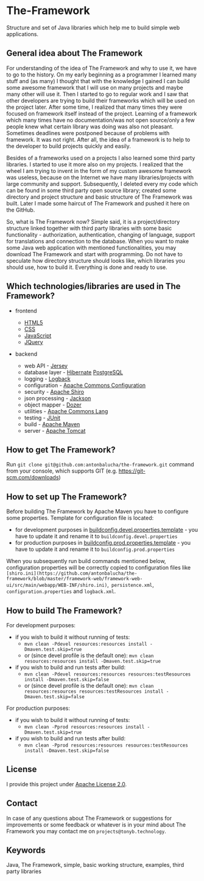 # The-Framework

Structure and set of Java libraries which help me to build simple web applications.

## General idea about The Framework

For understanding of the idea of The Framework and why to use it, we have to go to the history. 
On my early beginning as a programmer I learned many stuff and (as many) I thought that with the knowledge I gained I can build some awesome framework that I will use on many projects and maybe many other will use it. Then I started to go to regular work and I saw that other developers are trying to build their frameworks which will be used on the project later. After some time, I realized that many times they were focused on framework itself instead of the project. Learning of a framework which many times have no documentation/was not open source/only a few people knew what certain library was doing was also not pleasant. Sometimes deadlines were postponed because of problems with framework. It was not right. After all, the idea of a framework is to help to the developer to build projects quickly and easily. 

Besides of a frameworks used on a projects I also learned some third party libraries. I started to use it more also on my projects. I realized that the wheel I am trying to invent in the form of my custom awesome framework was useless, because on the Internet we have many libraries/projects with large community and support. Subsequently, I deleted every my code which can be found in some third party open source library; created some directory and project structure and basic structure of The Framework was built. Later I made some haircut of The Framework and pushed it here on the GitHub. 

So, what is The Framework now? Simple said, it is a project/directory structure linked together with third party libraries with some basic functionality - authorization, authentication, changing of language, support for translations and connection to the database. When you want to make some Java web application with mentioned functionalities, you may download The Framework and start with programming. Do not have to speculate how directory structure should looks like, which libraries you should use, how to build it. Everything is done and ready to use.

## Which technologies/libraries are used in The Framework?

* frontend
    * [HTML5](https://www.w3schools.com/html/)
    * [CSS](https://www.w3schools.com/css/)
    * [JavaScript](https://www.w3schools.com/js/)
    * [JQuery](https://jquery.com/)

* backend
    * web API - [Jersey](https://jersey.java.net/)
    * database layer - [Hibernate](http://hibernate.org/) [PostgreSQL](https://www.postgresql.org/)
    * logging - [Logback](https://logback.qos.ch/)
    * configuration - [Apache Commons Configuration](https://commons.apache.org/proper/commons-configuration/)
    * security - [Apache Shiro](https://shiro.apache.org/)
    * json processing - [Jackson](https://github.com/FasterXML/jackson)
    * object mapper - [Dozer](http://dozer.sourceforge.net/)
    * utilities - [Apache Commons Lang](https://commons.apache.org/proper/commons-lang/)
    * testing - [JUnit](http://junit.org)
    * build - [Apache Maven](https://maven.apache.org/)
    * server - [Apache Tomcat](https://tomcat.apache.org/)
	
## How to get The Framework?

Run ```git clone git@github.com:antonbalucha/the-framework.git``` command from your console, which supports GIT (e.g. https://git-scm.com/downloads)

## How to set up The Framework?

Before building The Framework by Apache Maven you have to configure some properties. Template for configuration file is located:
* for development purposes in [buildconfig.devel.properties.template](https://github.com/antonbalucha/the-framework/blob/master/framework/configuration/buildconfig.devel.properties.template) - you have to update it and rename it to ```buildconfig.devel.properties```
* for production purposes in [buildconfig.prod.properties.template](https://github.com/antonbalucha/the-framework/blob/master/framework/configuration/buildconfig.prod.properties.template) - you have to update it and rename it to ```buildconfig.prod.properties```

When you subsequently run build commands mentioned below, configuration properties will be correctly copied to configuration files like ```[shiro.ini](https://github.com/antonbalucha/the-framework/blob/master/framework-web/framework-web-ui/src/main/webapp/WEB-INF/shiro.ini)```,``` persistence.xml```, ```configuration.properties``` and ```logback.xml```.

## How to build The Framework?

For development purposes:
* if you wish to build it without running of tests:
   * ```mvn clean -Pdevel resources:resources install -Dmaven.test.skip=true``` 
   * or (since devel profile is the default one):  ```mvn clean resources:resources install -Dmaven.test.skip=true```
* if you wish to build and run tests after build:
   * ```mvn clean -Pdevel resources:resources resources:testResources install -Dmaven.test.skip=false```
   * or (since devel profile is the default one): ```mvn clean resources:resources resources:testResources install -Dmaven.test.skip=false```

For production purposes:
* if you wish to build it without running of tests:
   * ```mvn clean -Pprod resources:resources install -Dmaven.test.skip=true```
* if you wish to build and run tests after build:
   * ```mvn clean -Pprod resources:resources resources:testResources install -Dmaven.test.skip=false```

## License

I provide this project under [Apache License 2.0](https://github.com/antonbalucha/the-framework/blob/master/LICENSE).
   
## Contact

In case of any questions about The Framework or suggestions for improvements or some feedback or whatever is in your mind about The Framework you may contact me on ```projects@tonyb.technology```.

## Keywords

Java, The Framework, simple, basic working structure, examples, third party libraries
